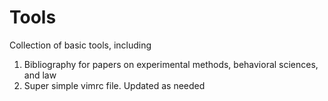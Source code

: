 # Tools

Collection of basic tools, including 

1. Bibliography for papers on experimental methods, behavioral sciences, and law
2. Super simple vimrc file. Updated as needed
